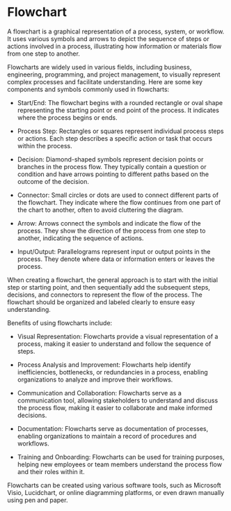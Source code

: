 # Flowchart

A flowchart is a graphical representation of a process, system, or workflow. It uses various symbols and arrows to depict the sequence of steps or actions involved in a process, illustrating how information or materials flow from one step to another.

Flowcharts are widely used in various fields, including business, engineering, programming, and project management, to visually represent complex processes and facilitate understanding. Here are some key components and symbols commonly used in flowcharts:

* Start/End: The flowchart begins with a rounded rectangle or oval shape representing the starting point or end point of the process. It indicates where the process begins or ends.

* Process Step: Rectangles or squares represent individual process steps or actions. Each step describes a specific action or task that occurs within the process.

* Decision: Diamond-shaped symbols represent decision points or branches in the process flow. They typically contain a question or condition and have arrows pointing to different paths based on the outcome of the decision.

* Connector: Small circles or dots are used to connect different parts of the flowchart. They indicate where the flow continues from one part of the chart to another, often to avoid cluttering the diagram.

* Arrow: Arrows connect the symbols and indicate the flow of the process. They show the direction of the process from one step to another, indicating the sequence of actions.

* Input/Output: Parallelograms represent input or output points in the process. They denote where data or information enters or leaves the process.

When creating a flowchart, the general approach is to start with the initial step or starting point, and then sequentially add the subsequent steps, decisions, and connectors to represent the flow of the process. The flowchart should be organized and labeled clearly to ensure easy understanding.

Benefits of using flowcharts include:

* Visual Representation: Flowcharts provide a visual representation of a process, making it easier to understand and follow the sequence of steps.

* Process Analysis and Improvement: Flowcharts help identify inefficiencies, bottlenecks, or redundancies in a process, enabling organizations to analyze and improve their workflows.

* Communication and Collaboration: Flowcharts serve as a communication tool, allowing stakeholders to understand and discuss the process flow, making it easier to collaborate and make informed decisions.

* Documentation: Flowcharts serve as documentation of processes, enabling organizations to maintain a record of procedures and workflows.

* Training and Onboarding: Flowcharts can be used for training purposes, helping new employees or team members understand the process flow and their roles within it.

Flowcharts can be created using various software tools, such as Microsoft Visio, Lucidchart, or online diagramming platforms, or even drawn manually using pen and paper.


